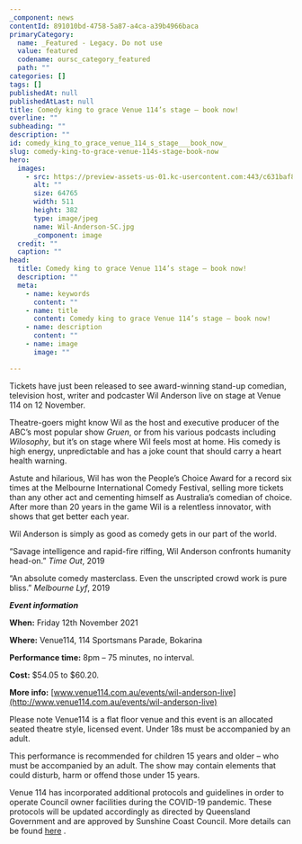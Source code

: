 ```yaml
---
_component: news
contentId: 891010bd-4758-5a87-a4ca-a39b4966baca
primaryCategory:
  name: _Featured - Legacy. Do not use
  value: featured
  codename: oursc_category_featured
  path: ""
categories: []
tags: []
publishedAt: null
publishedAtLast: null
title: Comedy king to grace Venue 114’s stage – book now!
overline: ""
subheading: ""
description: ""
id: comedy_king_to_grace_venue_114_s_stage___book_now_
slug: comedy-king-to-grace-venue-114s-stage-book-now
hero:
  images:
    - src: https://preview-assets-us-01.kc-usercontent.com:443/c631baf8-1b46-001f-580c-d0001b68b4a8/d2d4a589-81bd-4ed1-aaa8-b93267442c78/Wil-Anderson-SC.jpg
      alt: ""
      size: 64765
      width: 511
      height: 382
      type: image/jpeg
      name: Wil-Anderson-SC.jpg
      _component: image
  credit: ""
  caption: ""
head:
  title: Comedy king to grace Venue 114’s stage – book now!
  description: ""
  meta:
    - name: keywords
      content: ""
    - name: title
      content: Comedy king to grace Venue 114’s stage – book now!
    - name: description
      content: ""
    - name: image
      image: ""

---
```

Tickets have just been released to see award-winning stand-up comedian, television host, writer and podcaster Wil Anderson live on stage at Venue 114 on 12 November.

Theatre-goers might know Wil as the host and executive producer of the ABC’s most popular show *Gruen*, or from his various podcasts including *Wilosophy*, but it’s on stage where Wil feels most at home. His comedy is high energy, unpredictable and has a joke count that should carry a heart health warning.

Astute and hilarious, Wil has won the People’s Choice Award for a record six times at the Melbourne International Comedy Festival, selling more tickets than any other act and cementing himself as Australia’s comedian of choice. After more than 20 years in the game Wil is a relentless innovator, with shows that get better each year.

Wil Anderson is simply as good as comedy gets in our part of the world.

“Savage intelligence and rapid-fire riffing, Wil Anderson confronts humanity head-on.” *Time Out*, 2019

“An absolute comedy masterclass. Even the unscripted crowd work is pure bliss.” *Melbourne Lyf*, 2019

***Event information***

**When:** Friday 12th November 2021

**Where:** Venue114, 114 Sportsmans Parade, Bokarina

**Performance time:** 8pm – 75 minutes, no interval.

**Cost:** $54.05 to $60.20.

**More info:** [www.venue114.com.au/events/wil-anderson-live](http://www.venue114.com.au/events/wil-anderson-live)


Please note Venue114 is a flat floor venue and this event is an allocated seated theatre style, licensed event. Under 18s must be accompanied by an adult.

This performance is recommended for children 15 years and older – who must be accompanied by an adult. The show may contain elements that could disturb, harm or offend those under 15 years.

Venue 114 has incorporated additional protocols and guidelines in order to operate Council owner facilities during the COVID-19 pandemic. These protocols will be updated accordingly as directed by Queensland Government and are approved by Sunshine Coast Council. More details can be found [here](https://venue114.com.au/covid-venue114)
.
